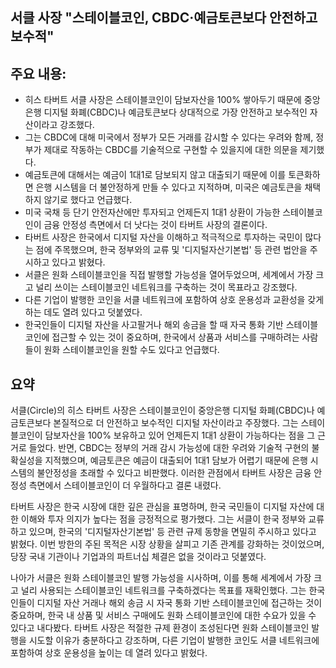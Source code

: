 ## 서클 사장 "스테이블코인, CBDC·예금토큰보다 안전하고 보수적"

## 주요 내용:
*   히스 타버트 서클 사장은 스테이블코인이 담보자산을 100% 쌓아두기 때문에 중앙은행 디지털 화폐(CBDC)나 예금토큰보다 상대적으로 가장 안전하고 보수적인 자산이라고 강조했다.
*   그는 CBDC에 대해 미국에서 정부가 모든 거래를 감시할 수 있다는 우려와 함께, 정부가 제대로 작동하는 CBDC를 기술적으로 구현할 수 있을지에 대한 의문을 제기했다.
*   예금토큰에 대해서는 예금이 1대1로 담보되지 않고 대출되기 때문에 이를 토큰화하면 은행 시스템을 더 불안정하게 만들 수 있다고 지적하며, 미국은 예금토큰을 채택하지 않기로 했다고 언급했다.
*   미국 국채 등 단기 안전자산에만 투자되고 언제든지 1대1 상환이 가능한 스테이블코인이 금융 안정성 측면에서 더 낫다는 것이 타버트 사장의 결론이다.
*   타버트 사장은 한국에서 디지털 자산을 이해하고 적극적으로 투자하는 국민이 많다는 점에 주목했으며, 한국 정부와의 교류 및 '디지털자산기본법' 등 관련 법안을 주시하고 있다고 밝혔다.
*   서클은 원화 스테이블코인을 직접 발행할 가능성을 열어두었으며, 세계에서 가장 크고 널리 쓰이는 스테이블코인 네트워크를 구축하는 것이 목표라고 강조했다.
*   다른 기업이 발행한 코인을 서클 네트워크에 포함하여 상호 운용성과 교환성을 갖게 하는 데도 열려 있다고 덧붙였다.
*   한국인들이 디지털 자산을 사고팔거나 해외 송금을 할 때 자국 통화 기반 스테이블코인에 접근할 수 있는 것이 중요하며, 한국에서 상품과 서비스를 구매하려는 사람들이 원화 스테이블코인을 원할 수도 있다고 언급했다.

## 요약
서클(Circle)의 히스 타버트 사장은 스테이블코인이 중앙은행 디지털 화폐(CBDC)나 예금토큰보다 본질적으로 더 안전하고 보수적인 디지털 자산이라고 주장했다. 그는 스테이블코인이 담보자산을 100% 보유하고 있어 언제든지 1대1 상환이 가능하다는 점을 그 근거로 들었다. 반면, CBDC는 정부의 거래 감시 가능성에 대한 우려와 기술적 구현의 불확실성을 지적했으며, 예금토큰은 예금이 대출되어 1대1 담보가 어렵기 때문에 은행 시스템의 불안정성을 초래할 수 있다고 비판했다. 이러한 관점에서 타버트 사장은 금융 안정성 측면에서 스테이블코인이 더 우월하다고 결론 내렸다.

타버트 사장은 한국 시장에 대한 깊은 관심을 표명하며, 한국 국민들이 디지털 자산에 대한 이해와 투자 의지가 높다는 점을 긍정적으로 평가했다. 그는 서클이 한국 정부와 교류하고 있으며, 한국의 '디지털자산기본법' 등 관련 규제 동향을 면밀히 주시하고 있다고 밝혔다. 이번 방한의 주된 목적은 시장 상황을 살피고 기존 관계를 강화하는 것이었으며, 당장 국내 기관이나 기업과의 파트너십 체결은 없을 것이라고 덧붙였다.

나아가 서클은 원화 스테이블코인 발행 가능성을 시사하며, 이를 통해 세계에서 가장 크고 널리 사용되는 스테이블코인 네트워크를 구축하겠다는 목표를 재확인했다. 그는 한국인들이 디지털 자산 거래나 해외 송금 시 자국 통화 기반 스테이블코인에 접근하는 것이 중요하며, 한국 내 상품 및 서비스 구매에도 원화 스테이블코인에 대한 수요가 있을 수 있다고 내다봤다. 타버트 사장은 적절한 규제 환경이 조성된다면 원화 스테이블코인 발행을 시도할 이유가 충분하다고 강조하며, 다른 기업이 발행한 코인도 서클 네트워크에 포함하여 상호 운용성을 높이는 데 열려 있다고 밝혔다.